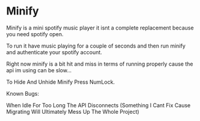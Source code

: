 # Minify

Minify is a mini spotify music player it isnt a complete replacement because you need spotify open.

To run it have music playing for a couple of seconds and then run minify and authenticate your spotify account.

Right now minify is a bit hit and miss in terms of running properly cause the api im using can be slow...

To Hide And Unhide Minify Press NumLock.

Known Bugs:

When Idle For Too Long The API Disconnects (Something I Cant Fix Cause Migrating Will Ultimately Mess Up The Whole Project)
